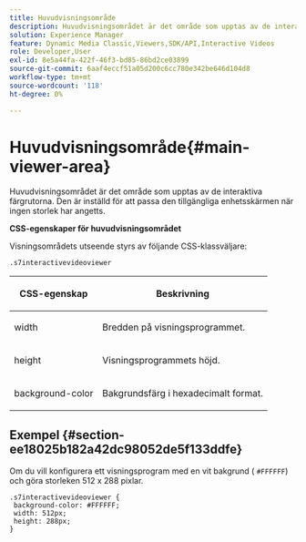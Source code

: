 ```yaml
---
title: Huvudvisningsområde
description: Huvudvisningsområdet är det område som upptas av de interaktiva färgrutorna. Den är inställd för att passa den tillgängliga enhetsskärmen när ingen storlek har angetts.
solution: Experience Manager
feature: Dynamic Media Classic,Viewers,SDK/API,Interactive Videos
role: Developer,User
exl-id: 8e5a44fa-422f-46f3-bd85-86bd2ce03899
source-git-commit: 6aaf4eccf51a05d200c6cc780e342be646d104d8
workflow-type: tm+mt
source-wordcount: '118'
ht-degree: 0%

---
```


# Huvudvisningsområde{#main-viewer-area}

Huvudvisningsområdet är det område som upptas av de interaktiva färgrutorna. Den är inställd för att passa den tillgängliga enhetsskärmen när ingen storlek har angetts.

<!--<a id="section_061E550C1C1D4DB2BD663A898895B38C"></a>-->

**CSS-egenskaper för huvudvisningsområdet**

Visningsområdets utseende styrs av följande CSS-klassväljare:

```
.s7interactivevideoviewer
```

<table id="table_94EE3F5BBE4547C0B4943471CEE7EDE4"> 
 <thead> 
  <tr> 
   <th colname="col1" class="entry"> <p> CSS-egenskap </p> </th> 
   <th colname="col2" class="entry"> <p>Beskrivning </p> </th> 
  </tr> 
 </thead>
 <tbody> 
  <tr> 
   <td colname="col1"> <p> <span class="codeph"> width </span> </p> </td> 
   <td colname="col2"> <p>Bredden på visningsprogrammet. </p> </td> 
  </tr> 
  <tr> 
   <td colname="col1"> <p> <span class="codeph"> height </span> </p> </td> 
   <td colname="col2"> <p>Visningsprogrammets höjd. </p> </td> 
  </tr> 
  <tr> 
   <td colname="col1"> <p> <span class="codeph"> background-color </span> </p> </td> 
   <td colname="col2"> <p> Bakgrundsfärg i hexadecimalt format. </p> </td> 
  </tr> 
 </tbody> 
</table>

## Exempel {#section-ee18025b182a42dc98052de5f133ddfe}

Om du vill konfigurera ett visningsprogram med en vit bakgrund ( `#FFFFFF`) och göra storleken 512 x 288 pixlar.

```
.s7interactivevideoviewer { 
 background-color: #FFFFFF; 
 width: 512px; 
 height: 288px;  
}
```

